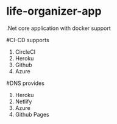 # life-organizer-app

.Net core application with docker support

#CI-CD supports

1. CircleCI
2. Heroku
3. Github
4. Azure

#DNS provides

1. Heroku
2. Netlify
3. Azure
4. Github Pages
